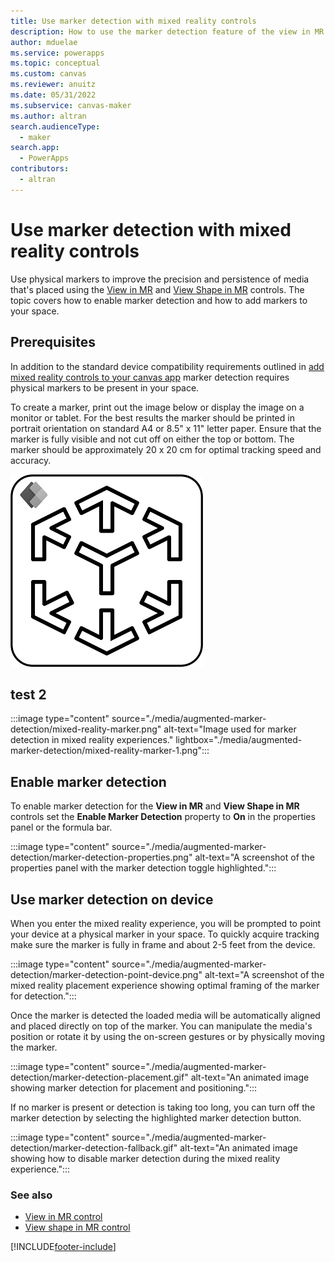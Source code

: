 ```yaml
---
title: Use marker detection with mixed reality controls
description: How to use the marker detection feature of the view in MR and view shape in MR mixed-reality controls in a canvas app.
author: mduelae
ms.service: powerapps
ms.topic: conceptual
ms.custom: canvas
ms.reviewer: anuitz
ms.date: 05/31/2022
ms.subservice: canvas-maker
ms.author: altran
search.audienceType: 
  - maker
search.app: 
  - PowerApps
contributors:
  - altran
---
```


# Use marker detection with mixed reality controls

Use physical markers to improve the precision and persistence of media that's placed using the [View in MR](./mixed-reality-component-view-mr.md) and [View Shape in MR](./mixed-reality-component-view-shape.md) controls. The topic covers how to enable marker detection and how to add markers to your space.

## Prerequisites
In addition to the standard device compatibility requirements outlined in [add mixed reality controls to your canvas app](./mixed-reality-overview.md) marker detection requires physical markers to be present in your space.

To create a marker, print out the image below or display the image on a monitor or tablet. For the best results the marker should be printed in portrait orientation on standard A4 or 8.5" x 11" letter paper. Ensure that the marker is fully visible and not cut off on either the top or bottom. The marker should be approximately 20 x 20 cm for optimal tracking speed and accuracy.


[ ![Image used for marker detection in mixed reality experiences.](./media/augmented-marker-detection/mixed-reality-marker.png) ](./media/augmented-marker-detection/mixed-reality-marker-1.png#lightbox)

## test 2

:::image type="content" source="./media/augmented-marker-detection/mixed-reality-marker.png" alt-text="Image used for marker detection in mixed reality experiences." lightbox="./media/augmented-marker-detection/mixed-reality-marker-1.png":::


## Enable marker detection

To enable marker detection for the **View in MR** and **View Shape in MR** controls set the **Enable Marker Detection** property to **On** in the properties panel or the formula bar.

:::image type="content" source="./media/augmented-marker-detection/marker-detection-properties.png" alt-text="A screenshot of the properties panel with the marker detection toggle highlighted.":::

## Use marker detection on device

When you enter the mixed reality experience, you will be prompted to point your device at a physical marker in your space. To quickly acquire tracking make sure the marker is fully in frame and about 2-5 feet from the device.

:::image type="content" source="./media/augmented-marker-detection/marker-detection-point-device.png" alt-text="A screenshot of the mixed reality placement experience showing optimal framing of the marker for detection.":::

Once the marker is detected the loaded media will be automatically aligned and placed directly on top of the marker. You can manipulate the media's position or rotate it by using the on-screen gestures or by physically moving the marker.

:::image type="content" source="./media/augmented-marker-detection/marker-detection-placement.gif" alt-text="An animated image showing marker detection for placement and positioning.":::

If no marker is present or detection is taking too long, you can turn off the marker detection by selecting the highlighted marker detection button.

:::image type="content" source="./media/augmented-marker-detection/marker-detection-fallback.gif" alt-text="An animated image showing how to disable marker detection during the mixed reality experience.":::

### See also

- [View in MR control](./mixed-reality-component-view-mr.md)
- [View shape in MR control](./mixed-reality-component-view-shape.md)

[!INCLUDE[footer-include](../../includes/footer-banner.md)]
